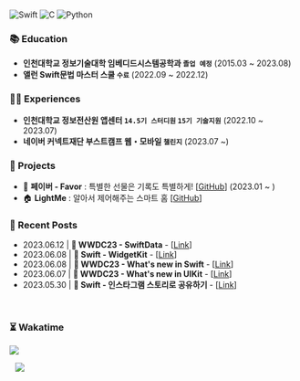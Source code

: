
<br/>

![Swift] ![C] ![Python]

### 📚 Education

- **인천대학교 정보기술대학 임베디드시스템공학과 `졸업 예정`** (2015.03 ~ 2023.08)<br/>
- **앨런 Swift문법 마스터 스쿨 `수료`** (2022.09 ~ 2022.12)<br/>

### 👨‍💻 Experiences

- **인천대학교 정보전산원 앱센터 `14.5기 스터디원` `15기 기술지원`** (2022.10 ~ 2023.07)<br/>
- **네이버 커넥트재단 부스트캠프 웹・모바일 `챌린지`** (2023.07 ~)<br/>

### 💾 Projects

- 🎁 **페이버 - Favor** : 특별한 선물은 기록도 특별하게! [[GitHub](https://github.com/Favor-Gift-Reminder/Favor-iOS)] (2023.01 ~ ) <br/>
- 🏠 **LightMe** : 알아서 제어해주는 스마트 홈 [[GitHub](https://github.com/StanSign/Capstone-Zigbee)] <br/>

### 📝 Recent Posts

- 2023.06.12 | **🎊 WWDC23 - SwiftData** - [[Link](https://nomatterjun.github.io/post/WWDC23%2F2023-06-12-WWDC23-03)] <br/>
- 2023.06.08 | **🍎 Swift - WidgetKit** - [[Link](https://nomatterjun.github.io/post/Swift%2F2023-06-08-Swift30)] <br/>
- 2023.06.08 | **🎊 WWDC23 - What's new in Swift** - [[Link](https://nomatterjun.github.io/post/WWDC23%2F2023-06-08-WWDC23-02)] <br/>
- 2023.06.07 | **🎊 WWDC23 - What's new in UIKit** - [[Link](https://nomatterjun.github.io/post/WWDC23%2F2023-06-07-WWDC23-01)] <br/>
- 2023.05.30 | **🍎 Swift - 인스타그램 스토리로 공유하기** - [[Link](https://nomatterjun.github.io/post/Swift%2F2023-05-30-Swift29)] <br/>

<br/>

### ⏳ Wakatime

<a href="https://wakatime.com"><img src="https://wakatime.com/share/@5a4ff2d2-5e73-4ace-8166-4480d4cc821e/0987a956-6b6d-460b-9f69-69f0c763313b.png" /></a>

<div>
  <a href="https://nomatterjun.github.io/">
<img
src="http://img.shields.io/badge/-Tech%20Blog-655ced?style=for-the-badge&logo=github&link=https://nomatterjun.github.io/"
style="height : auto; margin-left : 10px; margin-right : 10px;" align="left"/>
</a>
</div>

<br/>

[Swift]: https://img.shields.io/badge/swift-F54A2A?style=for-the-badge&logo=swift&logoColor=white
[C]: https://img.shields.io/badge/c-%2300599C.svg?style=for-the-badge&logo=c&logoColor=white
[Python]: https://img.shields.io/badge/python-3670A0?style=for-the-badge&logo=python&logoColor=ffdd54
